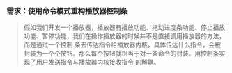 ### 需求：使用命令模式重构播放器控制条
> 假如我们开发一个播放器，播放器有播放功能、拖动进度条功能、停止播放功能、暂停功能，我们在操作播放器的时候并不是直接调用播放器的方法，而是通过一个控制
> 条去传达指令给播放器内核，具体传达什么指令，会被封装为一个个按钮。那么每个按钮就相当于对一条命令的封装。用控制条实现了用户发送指令与播放器内核接收指令
> 的解耦。
